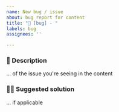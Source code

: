 ```yaml
---
name: New bug / issue
about: bug report for content
title: "🐛 [bug] - "
labels: bug
assignees: ''

---
```


### 📝 Description

... of the issue you're seeing in the content

### 🧙‍♀️ Suggested solution

... if applicable
